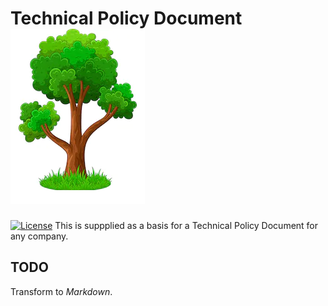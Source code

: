 # Technical Policy Document ![TP](Icon.png)
[![License](https://img.shields.io/github/license/cschladetsch/technicalpolocy.svg?label=License&maxAge=86400)](./LICENSE.txt)
This is suppplied as a basis for a Technical Policy Document for any company.

## TODO
Transform to *Markdown*.



